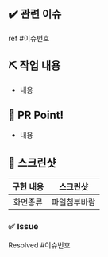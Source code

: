 ## ✔️ 관련 이슈
ref #이슈번호
## ⛏ 작업 내용
<!-- 작업한 내용을 간단하게 적어주세요! -->
- 내용
<!--
```
작성한 코드가 있다면 여기에 주석을 제거하고 적어주세요!
```
-->


## 📌 PR Point!
<!-- 주의할 사항이나 같이 고민해볼 부분, 강조하고 싶은 내용 등을 적어주세요! -->
- 내용


## 📸 스크린샷
<!-- 작업한 화면이 있다면 스크린 샷으로 첨부해주세요. -->
|    구현 내용    |   스크린샷   |
| :-------------: | :----------: |
| 화면종류 | 파일첨부바람 |


### ✅ Issue
<!-- 생성한 관련 이슈가 있다면 Resolved #이슈번호로 닫아주세요! -->
Resolved #이슈번호
